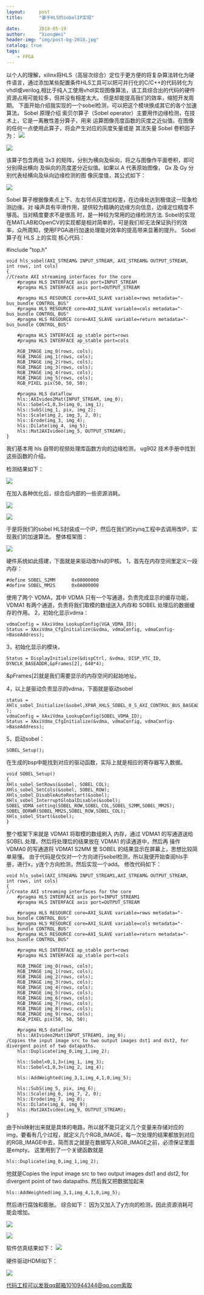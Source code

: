 ```yaml
---
layout:     post
title:      "基于HLS的sobelIP实现"

date:       2018-05-19
author:     "XiongWei"
header-img: "img/post-bg-2018.jpg"
catalog: true
tags:
    - FPGA
---
```


以个人的理解，xilinx将HLS（高层次综合）定位于更方便的将复杂算法转化为硬件语言，通过添加某些配置条件HLS工具可以把可并行化的C/C++的代码转化为vhdl或verilog,相比于纯人工使用vhdl实现图像算法，该工具综合出的代码的硬件资源占用可能较多，但并没有相差太大。
但是却能提高我们的效率，缩短开发周期。
下面开始介绍我实现的一个sobel检测，可以把这个模块换成其它的各个加速算法，
Sobel 原理介绍
索贝尔算子（Sobel operator）主要用作边缘检测，在技术上，它是一离散性差分算子，用来
运算图像亮度函数的灰度之近似值。在图像的任何一点使用此算子，将会产生对应的灰度矢量或是
其法矢量
Sobel 卷积因子为：
![](http://githubblogpic.oss-cn-huhehaote.aliyuncs.com/2018-05-19/80.png)

![](http://githubblogpic.oss-cn-huhehaote.aliyuncs.com/2018-05-19/81.png)


该算子包含两组 3x3 的矩阵，分别为横向及纵向，将之与图像作平面卷积，即可分别得出横向
及纵向的亮度差分近似值。如果以 A 代表原始图像， Gx 及 Gy 分别代表经横向及纵向边缘检测的图
像灰度值，其公式如下：

![](http://githubblogpic.oss-cn-huhehaote.aliyuncs.com/2018-05-19/82.png)

Sobel 算子根据像素点上下、左右邻点灰度加权差，在边缘处达到极值这一现象检测边缘。对
噪声具有平滑作用，提供较为精确的边缘方向信息，边缘定位精度不够高。当对精度要求不是很高
时，是一种较为常用的边缘检测方法.
Sobel的实现在MATLAB和OpenCV的实现都是相对简单的，可是我们却无法保证执行的效率，众所周知，使用FPGA进行加速处理能对效率的提高带来显著的提升。
Sobel 算子在 HLS 上的实现
核心代码：

#include "top.h"

	void hls_sobel(AXI_STREAM& INPUT_STREAM, AXI_STREAM& OUTPUT_STREAM, int rows, int cols)
	{
    //Create AXI streaming interfaces for the core
		#pragma HLS INTERFACE axis port=INPUT_STREAM
		#pragma HLS INTERFACE axis port=OUTPUT_STREAM

		#pragma HLS RESOURCE core=AXI_SLAVE variable=rows metadata="-bus_bundle CONTROL_BUS"
		#pragma HLS RESOURCE core=AXI_SLAVE variable=cols metadata="-bus_bundle CONTROL_BUS"
		#pragma HLS RESOURCE core=AXI_SLAVE variable=return metadata="-bus_bundle CONTROL_BUS"

		#pragma HLS INTERFACE ap_stable port=rows
		#pragma HLS INTERFACE ap_stable port=cols

    	RGB_IMAGE img_0(rows, cols);
	    RGB_IMAGE img_1(rows, cols);
	    RGB_IMAGE img_2(rows, cols);
	    RGB_IMAGE img_3(rows, cols);
	    RGB_IMAGE img_4(rows, cols);
   		RGB_IMAGE img_5(rows, cols);
    	RGB_PIXEL pix(50, 50, 50);

		#pragma HLS dataflow
    	hls::AXIvideo2Mat(INPUT_STREAM, img_0);
   	 	hls::Sobel<1,0,3>(img_0, img_1);
    	hls::SubS(img_1, pix, img_2);
   	 	hls::Scale(img_2, img_3, 2, 0);
   	 	hls::Erode(img_3, img_4);
    	hls::Dilate(img_4, img_5);
    	hls::Mat2AXIvideo(img_5, OUTPUT_STREAM);
	}

我们基本用 hls 自带的视频处理库函数方向的边缘检测， ug902 技术手册中找到这些函数的介绍。

检测结果如下：

![](http://githubblogpic.oss-cn-huhehaote.aliyuncs.com/2018-05-19/83.png)

在加入各种优化后，综合后内部的一些资源消耗。

![](http://githubblogpic.oss-cn-huhehaote.aliyuncs.com/2018-05-19/84.png)

![](http://githubblogpic.oss-cn-huhehaote.aliyuncs.com/2018-05-19/85.png)

于是将我们的sobel HLS封装成一个IP，然后在我们的zynq工程中去调用改IP，实现我们的加速算法。
整体框架图：

![](http://githubblogpic.oss-cn-huhehaote.aliyuncs.com/2018-05-19/86.png)

硬件系统如此搭建，下面就是来驱动改hls的IP核。
1，首先在内存空间里定义一段内存：

	#define SOBEL_S2MM		0x08000000
	#define SOBEL_MM2S		0x0A000000

使用了两个 VDMA，其中 VDMA 只有一个写通道，负责完成显示的缓存功能， VDMA1 有两个通道，负责将我们取模的数组送入内存和 SOBEL
处理后的数据缓存的作用。
2，初始化显示vdma：

	vdmaConfig = XAxiVdma_LookupConfig(VGA_VDMA_ID);
	Status = XAxiVdma_CfgInitialize(&vdma, vdmaConfig, vdmaConfig->BaseAddress);

3，初始化显示的模块，

	Status = DisplayInitialize(&dispCtrl, &vdma, DISP_VTC_ID, DYNCLK_BASEADDR,&pFrames[2], 640*4);

&pFrames[2]就是我们需要显示的内存空间的起始地址。

4，以上是驱动负责显示的vdma，下面就是驱动sobel

	status = XHls_sobel_Initialize(&sobel,XPAR_XHLS_SOBEL_0_S_AXI_CONTROL_BUS_BASEADDR );
	vdmaConfig = XAxiVdma_LookupConfig(SOBEL_VDMA_ID);
	Status = XAxiVdma_CfgInitialize(&vdma, vdmaConfig, vdmaConfig->BaseAddress);

5，启动sobel：

	SOBEL_Setup();

在生成的bsp中能找到对应的驱动函数，实际上就是相应的寄存器写入数据。

	void SOBEL_Setup()
	{
	XHls_sobel_SetRows(&sobel, SOBEL_COL);
	XHls_sobel_SetCols(&sobel, SOBEL_ROW);
	XHls_sobel_DisableAutoRestart(&sobel);
	XHls_sobel_InterruptGlobalDisable(&sobel);
	SOBEL_VDMA_setting(SOBEL_ROW,SOBEL_COL,SOBEL_S2MM,SOBEL_MM2S);
	SOBEL_DDRWR(SOBEL_MM2S,SOBEL_ROW,SOBEL_COL);
	XHls_sobel_Start(&sobel);
	}

整个框架下来就是 VDMA1 将取模的数组刷入
内存，通过 VDMA1 的写通道送给 SOBEL 处理，然后将处理后的结果放在 VDMA1 的读通道中，然后再
操作 VDMA0 的写通道将 VDMA1 S2MM 里 SOBEL 的结果显示在屏幕上，思想比较简单易懂。
由于代码是仅仅对一个方向进行sobel检测，所以我便开始查阅hls手册，进行x，y连个方向检测，然后实现一个add。
修改代码如下：

	void hls_sobel(AXI_STREAM& INPUT_STREAM1,AXI_STREAM& OUTPUT_STREAM, int rows, int cols)
	{
    //Create AXI streaming interfaces for the core
		#pragma HLS INTERFACE axis port=INPUT_STREAM1
		#pragma HLS INTERFACE axis port=OUTPUT_STREAM

		#pragma HLS RESOURCE core=AXI_SLAVE variable=rows metadata="-bus_bundle CONTROL_BUS"
		#pragma HLS RESOURCE core=AXI_SLAVE variable=cols metadata="-bus_bundle CONTROL_BUS"
		#pragma HLS RESOURCE core=AXI_SLAVE variable=return metadata="-bus_bundle CONTROL_BUS"

		#pragma HLS INTERFACE ap_stable port=rows
		#pragma HLS INTERFACE ap_stable port=cols

   	 	RGB_IMAGE img_0(rows, cols);
   	 	RGB_IMAGE img_1(rows, cols);
		RGB_IMAGE img_2(rows, cols);
   	 	RGB_IMAGE img_3(rows, cols);
    	RGB_IMAGE img_4(rows, cols);
    	RGB_IMAGE img_5(rows, cols);
    	RGB_IMAGE img_6(rows, cols);
    	RGB_IMAGE img_7(rows, cols);
    	RGB_IMAGE img_8(rows, cols);
    	RGB_IMAGE img_9(rows, cols);
    	RGB_PIXEL pix(50, 50, 50);

		#pragma HLS dataflow
    	hls::AXIvideo2Mat(INPUT_STREAM1, img_0);
	/Copies the input image src to two output images dst1 and dst2, for divergent point of two datapaths.
    	hls::Duplicate(img_0,img_1,img_2);

    	hls::Sobel<0,1,3>(img_1, img_3);
    	hls::Sobel<1,0,3>(img_2, img_4);

    	hls::AddWeighted(img_3,1,img_4,1,0,img_5);

    	hls::SubS(img_5, pix, img_6);
    	hls::Scale(img_6, img_7, 2, 0);
    	hls::Erode(img_7, img_8);
   	 	hls::Dilate(img_8, img_9);
   	 	hls::Mat2AXIvideo(img_9, OUTPUT_STREAM);
	}
由于hls映射出来就是具体的电路，所以就不能只定义几个变量来存储对应的img，要看有几个过程，就定义几个RGB_IMAGE，每一次处理的结果都放到对应的RGB_IMAGE中去，简而言之就是在数据写入RGB_IMAGE之前，必须保证里面是empty。
这里用到了一个关键函数就是

	hls::Duplicate(img_0,img_1,img_2);

他就是Copies the input image src to two output images dst1 and dst2, for divergent point of two datapaths.
然后我又把数据加起来

	hls::AddWeighted(img_3,1,img_4,1,0,img_5);

然后进行腐蚀和膨胀。
综合如下：
因为又加入了y方向的检测，因此资源消耗可能会增加。

![](http://githubblogpic.oss-cn-huhehaote.aliyuncs.com/2018-05-19/87.png)

![](http://githubblogpic.oss-cn-huhehaote.aliyuncs.com/2018-05-19/88.png)

软件仿真结果如下：
![](http://githubblogpic.oss-cn-huhehaote.aliyuncs.com/2018-05-19/89.png)

硬件驱动HDMI如下：

![](http://githubblogpic.oss-cn-huhehaote.aliyuncs.com/2018-05-19/90.jpg)

代码工程可以发我qq邮箱1010944344@qq.com索取